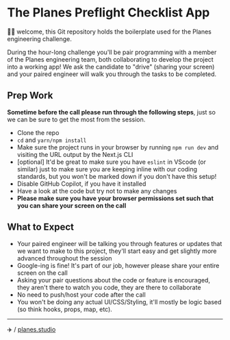 # The Planes Preflight Checklist App

👋🏼 welcome, this Git repository holds the boilerplate used for the Planes
engineering challenge.

During the hour-long challenge you'll be pair programming with a member of the
Planes engineering team, both collaborating to develop the project into a
working app! We ask the candidate to "drive" (sharing your screen) and your
paired engineer will walk you through the tasks to be completed.

## Prep Work
**Sometime before the call please run through the following steps**, just so we
can be sure to get the most from the session.
- Clone the repo
- `cd` and `yarn/npm install`
- Make sure the project runs in your browser by running `npm run dev` and
  visiting the URL output by the Next.js CLI
- [optional] It'd be great to make sure you have `eslint` in VScode (or similar)
  just to make sure you are keeping inline with our coding standards, but you
  won't be marked down if you don't have this setup!
- Disable GitHub Copilot, if you have it installed
- Have a look at the code but try not to make any changes
- **Please make sure you have your browser permissions set such that you can share your screen on the call**

## What to Expect
- Your paired engineer will be talking you through features or updates that we
  want to make to this project, they'll start easy and get slightly more
  advanced throughout the session
- Google-ing is fine! It's part of our job, however please share your entire
  screen on the call
- Asking your pair questions about the code or feature is encouraged, they
  aren't there to watch you code, they are there to collaborate
- No need to push/host your code after the call
- You won't be doing any actual UI/CSS/Styling, it'll mostly be logic based (so
  think hooks, props, map, etc).

---
✈️ / [planes.studio](https://planes.studio)
